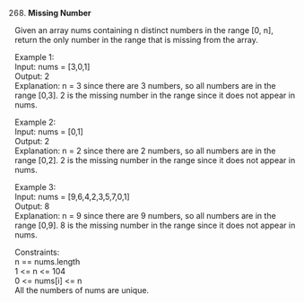 268. **Missing Number**

Given an array nums containing n distinct numbers in the range [0, n], return the only number in the range that is missing from the array.<br>

Example 1:<br>
Input: nums = [3,0,1]<br>
Output: 2<br>
Explanation: n = 3 since there are 3 numbers, so all numbers are in the range [0,3]. 2 is the missing number in the range since it does not appear in nums.<br>

Example 2:<br>
Input: nums = [0,1]<br>
Output: 2<br>
Explanation: n = 2 since there are 2 numbers, so all numbers are in the range [0,2]. 2 is the missing number in the range since it does not appear in nums.<br>

Example 3:<br>
Input: nums = [9,6,4,2,3,5,7,0,1]<br>
Output: 8<br>
Explanation: n = 9 since there are 9 numbers, so all numbers are in the range [0,9]. 8 is the missing number in the range since it does not appear in nums.<br>

Constraints:<br>
n == nums.length<br>
1 <= n <= 104<br>
0 <= nums[i] <= n<br>
All the numbers of nums are unique.
